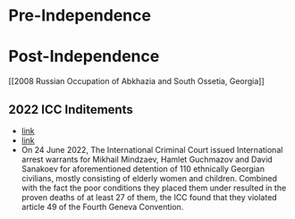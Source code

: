 # Pre-Independence

# Post-Independence
[[2008 Russian Occupation of Abkhazia and South Ossetia, Georgia]]
## 2022 ICC Inditements
- [link](https://www.icc-cpi.int/sites/default/files/CourtRecords/CR2022_05214.PDF)
- [link](https://www.icc-cpi.int/sites/default/files/CourtRecords/CR2022_05216.PDF)
- On 24 June 2022, The International Criminal Court issued International arrest warrants for Mikhail Mindzaev, Hamlet Guchmazov and David Sanakoev for aforementioned detention of 110 ethnically Georgian civilians, mostly consisting of elderly women and children. Combined with the fact the poor conditions they placed them under resulted in the proven deaths of at least 27 of them, the ICC found that they violated article 49 of the Fourth Geneva Convention.